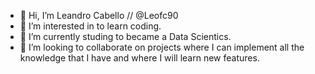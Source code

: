 - 👋 Hi, I’m Leandro Cabello // @Leofc90
- 👀 I’m interested in to learn coding.
- 🌱 I’m currently studing to became a Data Scientics. 
- 💞️ I’m looking to collaborate on projects where I can implement all the knowledge that I have and where I will learn new features.
